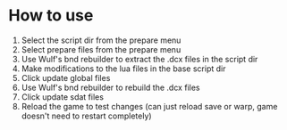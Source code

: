 # How to use

1. Select the script dir from the prepare menu
2. Select prepare files from the prepare menu
3. Use Wulf's bnd rebuilder to extract the .dcx files in the script dir
4. Make modifications to the lua files in the base script dir
5. Click update global files
6. Use Wulf's bnd rebuilder to rebuild the .dcx files
7. Click update sdat files
8. Reload the game to test changes (can just reload save or warp, game doesn't need to restart completely)
